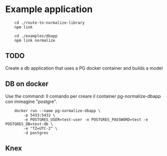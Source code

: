 # Example application

        cd ./route-to-normalize-library
        npm link

        cd ./examples/dbapp
        npm link normalize

## TODO
Create a db application that uses a PG docker container and builds a model

## DB on docker
Use the command:
Il comando per creare il container pg-normalize-dbapp con immagine "postgre".

        docker run --name pg-normalize-dbapp \
            -p 5433:5432 \
            -e POSTGRES_USER=test-user -e POSTGRES_PASSWORD=test -e POSTGRES_DB=test-db \
            -e "TZ=UTC-2" \
            -d postgres


## Knex
